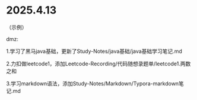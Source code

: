 # 2025.4.13
（示例）

dmz:

1.学习了黑马java基础，更新了Study-Notes/java基础/java基础学习笔记.md

2.力扣做leetcode1，添加Leetcode-Recording/代码随想录题单/leetcode1.两数之和

3.学习markdown语法，添加Study-Notes/Markdown/Typora-markdown笔记.md
